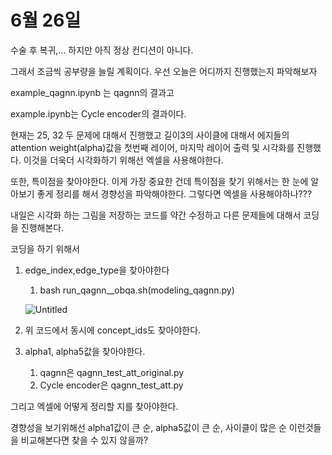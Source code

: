 # 6월 26일

수술 후 복귀,… 하지만 아직 정상 컨디션이 아니다.

그래서 조금씩 공부량을 늘릴 계획이다. 우선 오늘은 어디까지 진행했는지 파악해보자

example_qagnn.ipynb 는 qagnn의 결과고

example.ipynb는 Cycle encoder의 결과이다.

현재는 25, 32 두 문제에 대해서 진행했고 길이3의 사이클에 대해서 에지들의 attention weight(alpha)값을 첫번째 레이어, 마지막 레이어 출력 및 시각화를 진행했다. 이것을 더욱더 시각화하기 위해선 엑셀을 사용해야한다.

또한, 특이점을 찾아야한다. 이게 가장 중요한 건데 특이점을 찾기 위해서는 한 눈에 알아보기 좋게 정리를 해서 경향성을 파악해야한다. 그렇다면 엑셀을 사용해야하나???

내일은 시각화 하는 그림을 저장하는 코드를 약간 수정하고 다른 문제들에 대해서 코딩을 진행해본다.

코딩을 하기 위해서 

1. edge_index,edge_type을 찾아야한다
    1. bash run_qagnn__obqa.sh(modeling_qagnn.py)
    
    ![Untitled](6%E1%84%8B%E1%85%AF%E1%86%AF%2026%E1%84%8B%E1%85%B5%E1%86%AF%209f9c2493ce4741f1937f09d9a8002f47/Untitled.png)
    
2. 위 코드에서 동시에 concept_ids도 찾아야한다.
3. alpha1, alpha5값을 찾아야한다.
    1. qagnn은 qagnn_test_att_original.py
    2. Cycle encoder은 qagnn_test_att.py

그리고 엑셀에 어떻게 정리할 지를 찾아야한다.

경향성을 보기위해선 alpha1값이 큰 순, alpha5값이 큰 순, 사이클이 많은 순 이런것들을 비교해본다면 찾을 수 있지 않을까?